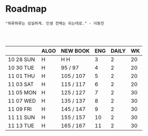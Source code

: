 # Roadmap

```
"하루하루는 성실하게. 인생 전체는 되는대로." - 이동진
```



<br><br>

|           | ALGO | NEW BOOK  | ENG  | DAILY | WK   |
| --------- | ---- | --------- | ---- | ----- | ---- |
| 10 28 SUN | H    | H H       | 3    | 2     | 20   |
| 10 30 TUE | H    | 95 / 97   | 4    | 2     | 20   |
| 11 01 THU | H    | 105 / 107 | 5    | 2     | 20   |
| 11 03 SAT | H    | 115 / 117 | 6    | 2     | 20   |
| 11 05 MON | H    | 125 / 127 | 7    | 2     | 30   |
| 11 07 WED | H    | 135 / 137 | 8    | 2     | 30   |
| 11 09 FRI | H    | 145 / 147 | 9    | 2     | 30   |
| 11 11 SUN | H    | 155 / 157 | 10   | 2     | 30   |
| 11 13 TUE | H    | 165 / 167 | 11   | 2     | 30   |

<br><br>

